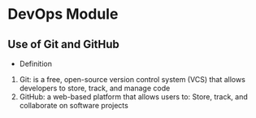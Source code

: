 # DevOps Module
## Use of Git and GitHub
- Definition
1. Git: is a free, open-source version control system (VCS) that allows developers to store, track, and manage code
2. GitHub: a web-based platform that allows users to: Store, track, and collaborate on software projects
